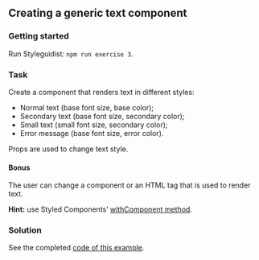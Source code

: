 ## Creating a generic text component

### Getting started

Run Styleguidist: `npm run exercise 3`.

### Task

Create a component that renders text in different styles:

* Normal text (base font size, base color);
* Secondary text (base font size, secondary color);
* Small text (small font size, secondary color);
* Error message (base font size, error color).

Props are used to change text style.

#### Bonus

The user can change a component or an HTML tag that is used to render text.

**Hint:** use Styled Components’ [withComponent method](https://www.styled-components.com/docs/api#withcomponent).

### Solution

See the completed [code of this example](../../components/core/Text/Text.js).

